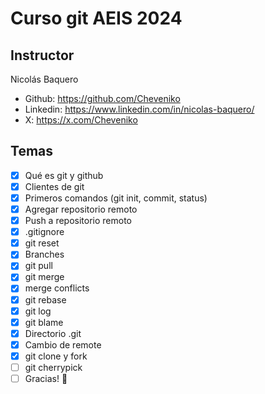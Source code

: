 # Curso git AEIS 2024

## Instructor

Nicolás Baquero

- Github: <https://github.com/Cheveniko>
- Linkedin: <https://www.linkedin.com/in/nicolas-baquero/>
- X: <https://x.com/Cheveniko>

## Temas

- [x] Qué es git y github
- [x] Clientes de git
- [x] Primeros comandos (git init, commit, status)
- [x] Agregar repositorio remoto
- [x] Push a repositorio remoto
- [x] .gitignore
- [x] git reset
- [x] Branches
- [x] git pull
- [x] git merge
- [x] merge conflicts
- [x] git rebase
- [x] git log
- [x] git blame
- [x] Directorio .git
- [x] Cambio de remote
- [x] git clone y fork
- [ ] git cherrypick
- [ ] Gracias! 🚀
